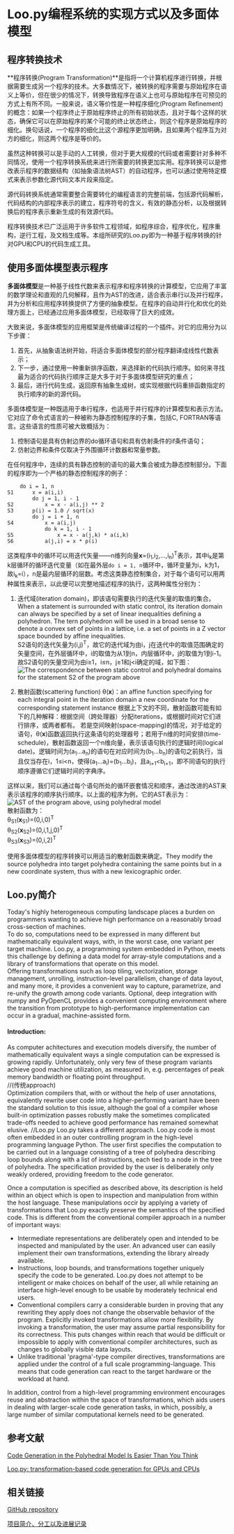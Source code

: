 # Loo.py编程系统的实现方式以及多面体模型


## 程序转换技术  

**程序转换(Program Transformation)**是指将一个计算机程序进行转换，并根据需要生成另一个程序的技术。大多数情况下，被转换的程序需要与原始程序在语义上等价，但在很少的情况下，转换导致程序在语义上也可与原始程序在可预见的方式上有所不同。一般来说，语义等价性是一种程序细化(Program Refinement)的概念：如果一个程序终止于原始程序终止的所有初始状态，且对于每个这样的状态，确保它可以在原始程序的某个可能的终止状态终止，则这个程序是原始程序的细化。换句话说，一个程序的细化比这个源程序更加明确，且如果两个程序互为对方的细化，则这两个程序是等价的。   

虽然这种转换可以是手动的人工转换，但对于更大规模的代码或者需要针对多种不同情况，使用一个程序转换系统来进行所需要的转换更加实用。程序转换可以是修改表示程序的数据结构（如抽象语法树AST）的自动程序，也可以通过使用特定模式来表示参数化源代码文本片段来指定。  

源代码转换系统通常需要整合需要转化的编程语言的完整前端，包括源代码解析，代码结构的内部程序表示的建立，程序符号的含义，有效的静态分析，以及根据转换后的程序表示重新生成的有效源代码。  

程序转换技术已广泛运用于许多软件工程领域，如程序综合，程序优化，程序重构，逆行工程，及文档生成等。本组所研究的Loo.py即为一种基于程序转换的针对GPU和CPU的代码生成工具。  


## 使用多面体模型表示程序  

**多面体模型**是一种基于线性代数来表示程序和程序转换的计算模型，它应用了丰富的数学理论和直观的几何解释，且作为AST的改进，适合表示串行以及并行程序，并为分析和应用程序转换提供了方便的抽象模型。在程序的自动并行化和优化的处理方面上，已经通过应用多面体模型，已经取得了巨大的成效。

大致来说，多面体模型的应用框架是传统编译过程的一个插件。对它的应用分为以下步骤：
1. 首先，从抽象语法树开始，将适合多面体模型的部分程序翻译成线性代数表示；
2. 下一步，通过使用一种重新排序函数，来选择新的代码执行顺序。如何来寻找最为适合的代码执行顺序正是大多于对于多面体模型研究的重点；
3. 最后，进行代码生成，返回原有抽象生成树，或实现根据代码重排函数指定的执行顺序的新的源代码。

多面体模型是一种既适用于串行程序，也适用于并行程序的计算模型和表示方法。它对应了命令式语言的一种被称为静态控制程序的子集，包括C, FORTRAN等语言。这些语言的性质可被大致概括为：
1. 控制语句是具有仿射边界的do循环语句和具有仿射条件的if条件语句；
2. 仿射边界和条件仅取决于外围循环计数器和常量参数。

在任何程序中，连续的具有静态控制的语句的最大集合被成为静态控制部分。下面的程序即为一个严格的静态控制程序的例子：
```FORTRAN
    do i = 1, n
S1      x = a(i,i)
        do j = 1, i - 1
S2          x = x - a(i,j) ** 2
S3      p(i) = 1.0 / sqrt(x)
        do j = i + 1, n
S4          x = a(i,j)
            do k = 1, i - 1
S5              x = x - a(j,k) * a(i,k)
S6          a(j,i) = x * p(i)
```

这类程序中的循环可以用迭代矢量——n维列向量**x**=(i<sub>1</sub>,i<sub>2</sub>,...,i<sub>n</sub>)<sup>T</sup>表示，其中i<sub>k</sub>是第k层循环的循环迭代变量（如在最外层`do i = 1, n`循环中，循环变量为i，k为1，故i<sub>k</sub>=i），n是最内层循环的层数。考虑这类静态控制集合，对于每个语句可以用两种属性来表示，以此便可以完整地描述程序的执行，这两种属性分别为：
1. 迭代域(iteration domain)，即该语句需要执行的迭代矢量的取值的集合。  
When a statement is surrounded with static control, its iteration domain can always be specified by a set of linear inequalities defining a polyhedron. The tern polyhedron will be used in a broad sense to denote a convex set of points in a lattice, i.e. a set of points in a Z vector space bounded by affine inequalities.  
S2语句的迭代矢量为(i,j)<sup>T</sup>，故它的迭代域为由i，j在迭代中的取值范围确定的矢量空间，在外层循环中，i的取值为从1到n，内层循环中，j的取值为1到i-1。故S2语句的矢量空间为由i≥1，i≤n，j≥1和j\<i确定的域，如下图：  
![The correspondence between static control and polyhedral domains for the statement S2 of the program above](https://github.com/wwqqqqq/loopy-introduction/raw/master/pic/polyhedron.png)  


1. 散射函数(scattering function) θ(**x**)：an affine function specifying for each integral point in the iteration domain a new coordinate for the corresponding statement instance
根据上下文的不同，散射函数可能有如下的几种解释：根据空间（跨处理器）分配iterations，或根据时间对它们进行排序，或两者都有。
若是空间映射(space-mapping)的情况，对于给定的语句，θ(**x**)函数返回执行这条语句的处理器号；若用于n维的时间安排(time-schedule)，散射函数返回一个n维向量，表示该语句执行的逻辑时间(logical date)。逻辑时间为(a<sub>1</sub>...a<sub>n</sub>)的语句在对应时间为(b<sub>1</sub>...b<sub>n</sub>)的语句之前执行，当且仅当存在i，1≤i\<n，使得(a<sub>1</sub>...a<sub>i</sub>)=(b<sub>1</sub>...b<sub>i</sub>)，且a<sub>i+1</sub>\<b<sub>i+1</sub>，即不同语句的执行顺序遵循它们逻辑时间的字典序。    

这样以来，我们可以通过每个语句所处的循环嵌套情况和顺序，通过改进的AST来表示该程序的顺序执行顺序。以上面的程序为例，它的AST表示为：  
![AST of the program above, using polyhedral model](https://github.com/wwqqqqq/loopy-introduction/raw/master/pic/AST.png)  
散射函数为：  
θ<sub>S1</sub>(**x**<sub>S1</sub>)=(0,i,0)<sup>T</sup>  
θ<sub>S2</sub>(**x**<sub>S2</sub>)=(0,i,1,j,0)<sup>T</sup>  
θ<sub>S3</sub>(**x**<sub>S3</sub>)=(0,i,2)<sup>T</sup>    

使用多面体模型的程序转换可以用适当的散射函数来确定。They modify the source polyhedra into target polyhedra containing the same points but in a new coordinate system, thus with a new lexicographic order.


## Loo.py简介
Today's highly heterogeneous computing landscape places a burden on programmers wanting to achieve high performance on a reasonably broad cross-section of machines.  
To do so, computations need to be expressed in many different but mathematically equivalent ways, with, in the worst case, one variant per target machine.
Loo.py, a programming system embedded in Python, meets this challenge by defining a data model for array-style computations and a library of transformations that operate on this model.  
Offering transformations such as loop tiling, vectorization, storage management, unrolling, instruction-level parallelism, change of data layout, and many more, it provides a convenient way to capture, parametrize, and re-unify the growth among code variants.
Optional, deep integration with numpy and PyOpenCL provides a convenient computing environment where the transition from prototype to high-performance implementation can occur in a gradual, machine-assisted form.  

#### Introduction:  
As computer achitectures and execution models diversify, the number of mathematically equivalent ways a single computation can be expressed is growing rapidly. Unfortunately, only very few of these program variants achieve good machine utilization, as measured in, e.g. percentages of peak memory bandwidth or floating point throughput.  
//(传统approach)  
Optimization compilers that, with or without the help of user annotations, equivalently rewrite user code into a higher-performing variant have been the standard solution to this issue, although the goal of a compiler whose built-in optimization passes robustly make the sometimes complicated trade-offs needed to achieve good performance has remained somewhat elusive.
//Loo.py
Loo.py takes a different approach. Loo.py code is most often embedded in an outer controlling program in the high-level programming language Python. The user first specifies the computation to be carried out in a language consisting of a tree of polyhedra describing loop bounds along with a list of instructions, each tied to a node in the tree of polyhedra. The specification provided by the user is deliberately only weakly ordered, providing freedom to the code generator.

Once a computation is specified as described above, its description is held within an object which is open to inspection and manipulation from within the host language. These manipulations occir by applying a variety of transformations that Loo.py exactly preserve the semantics of the specified code. This is different from the conventional compiler approach in a number of important ways:
- Intermediate representations are deliberately open and intended to be inspected and manipulated by the user. An advanced user can easily implement their own transformations, extending the library already available.
- Instructions, loop bounds, and transformations together uniquely specify the code to be generated. Loo.py does not attempt to be intelligent or make choices on behalf of the user, all while retaining an interface high-level enough to be usable by moderately technical end users.
- Conventional compilers carry a considerable burden in proving that any rewriting they apply does not change the observable behavior of the program. Explicitly invoked transformations allow more flexibility. By invoking a transformation, the user may assume partial responsibility for its correctness. This puts changes within reach that would be difficult or impossible to apply with conventional compiler architectures, such as changes to globally visible data layouts.
- Unlike traditional 'pragma'-type compiler directives, transformations are applied under the control of a full scale programming-language. This means that code generation can react to the target hardware or the workload at hand.

In addition, control from a high-level programming environment encourages reuse and abstraction within the space of transformations, which aids users in dealing with larger-scale code generation tasks, in which, possibly, a large number of similar computational kernels need to be generated.


## 参考文献

[Code Generation in the Polyhedral Model Is Easier Than You Think](https://dl.acm.org/citation.cfm?id=1025992) 

[Loo.py: transformation-based code generation for GPUs and CPUs](https://arxiv.org/abs/1405.7470)


## 相关链接

[GitHub repository](https://github.com/01-Loopy/loo.py-intro)

[项目简介、分工以及进展记录](https://github.com/01-Loopy/2017fall-student-teamworks/blob/master/01-loopy.md)